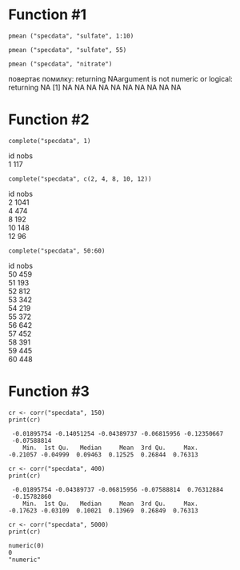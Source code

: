 # Function #1

```{r}
pmean ("specdata", "sulfate", 1:10)

pmean ("specdata", "sulfate", 55)

pmean ("specdata", "nitrate")
```
повертає помилку: returning NAargument is not numeric or logical: returning NA [1] NA NA NA NA NA NA NA NA NA NA

# Function #2

```{r}
complete("specdata", 1)
```
id nobs  
1 	117  

```{r}
complete("specdata", c(2, 4, 8, 10, 12))
```
id nobs  
2	1041  
4	474  
8	192  
10 148  
12	96  

```{r}
complete("specdata", 50:60)
```
id nobs  
50	459  
51	193  
52	812  
53	342  
54	219  
55	372  
56	642  
57	452  
58	391  
59	445  
60  448  

# Function #3
```{r}
cr <- corr("specdata", 150)
print(cr)

 -0.01895754 -0.14051254 -0.04389737 -0.06815956 -0.12350667
 -0.07588814
    Min.  1st Qu.   Median     Mean  3rd Qu.     Max. 
-0.21057 -0.04999  0.09463  0.12525  0.26844  0.76313 
```


```{r}
cr <- corr("specdata", 400)
print(cr)

 -0.01895754 -0.04389737 -0.06815956 -0.07588814  0.76312884
 -0.15782860
    Min.  1st Qu.   Median     Mean  3rd Qu.     Max. 
-0.17623 -0.03109  0.10021  0.13969  0.26849  0.76313 

```

```{r}
cr <- corr("specdata", 5000)
print(cr)

numeric(0)
0
"numeric"
```




